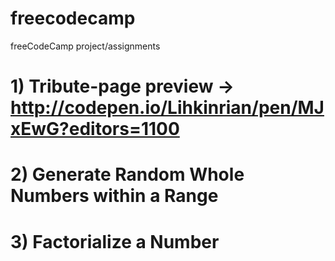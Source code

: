 # freecodecamp
freeCodeCamp project/assignments

# 1) Tribute-page preview -> http://codepen.io/Lihkinrian/pen/MJxEwG?editors=1100 
# 2) Generate Random Whole Numbers within a Range 
# 3) Factorialize a Number

